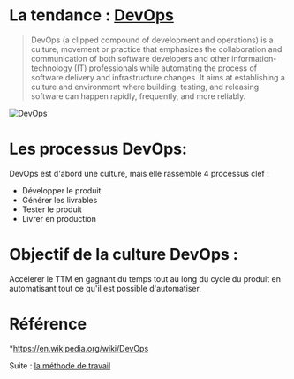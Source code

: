 # La tendance : [DevOps][DevOps]
>DevOps (a clipped compound of development and operations) is a culture, movement or practice that emphasizes the collaboration and communication of both software developers and other information-technology (IT) professionals while automating the process of software delivery and infrastructure changes. It aims at establishing a culture and environment where building, testing, and releasing software can happen rapidly, frequently, and more reliably.




![DevOps](https://upload.wikimedia.org/wikipedia/commons/thumb/b/b5/Devops.svg/512px-Devops.svg.png)

# Les processus DevOps:
DevOps est d'abord une culture, mais elle rassemble 4 processus clef :
* Développer le produit
* Générer les livrables
* Tester le produit
* Livrer en production
 
# Objectif de la culture DevOps :
 Accélerer le TTM en gagnant du temps tout au long du cycle du produit en automatisant tout ce qu'il est possible d'automatiser.

 [DevOps]:https://en.wikipedia.org/wiki/DevOps
# Référence
*https://en.wikipedia.org/wiki/DevOps
 
 Suite : [la méthode de travail](./05-la-methode-XP.md)
